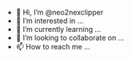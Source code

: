 - 👋 Hi, I’m @neo2nexclipper
- 👀 I’m interested in ...
- 🌱 I’m currently learning ...
- 💞️ I’m looking to collaborate on ...
- 📫 How to reach me ...

<!---
neo2nexclipper/neo2nexclipper is a ✨ special ✨ repository because its `README.md` (this file) appears on your GitHub profile.
You can click the Preview link to take a look at your changes.
--->
